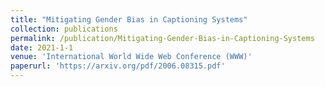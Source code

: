 ```yaml
---
title: "Mitigating Gender Bias in Captioning Systems"
collection: publications
permalink: /publication/Mitigating-Gender-Bias-in-Captioning-Systems
date: 2021-1-1
venue: 'International World Wide Web Conference (WWW)'
paperurl: 'https://arxiv.org/pdf/2006.08315.pdf'
---
```

